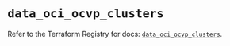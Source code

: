 # `data_oci_ocvp_clusters`

Refer to the Terraform Registry for docs: [`data_oci_ocvp_clusters`](https://registry.terraform.io/providers/hashicorp/oci/7.19.0/docs/data-sources/ocvp_clusters).
